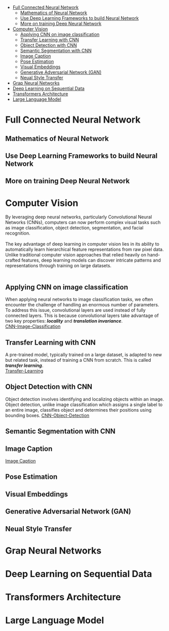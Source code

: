 - [Full Connected Neural Network](#full-connected-neural-network)
  - [Mathematics of Neural Network](#mathematics-of-neural-network)
  - [Use Deep Learning Frameworks to build Neural Network](#use-deep-learning-frameworks-to-build-neural-network)
  - [More on training Deep Neural Network](#more-on-training-deep-neural-network)
- [Computer Vision](#computer-vision)
  - [Applying CNN on image classification](#applying-cnn-on-image-classification)
  - [Transfer Learning with CNN](#transfer-learning-with-cnn)
  - [Object Detection with CNN](#object-detection-with-cnn)
  - [Semantic Segmentation with CNN](#semantic-segmentation-with-cnn)
  - [Image Caption](#image-caption)
  - [Pose Estimation](#pose-estimation)
  - [Visual Embeddings](#visual-embeddings)
  - [Generative Adversarial Network (GAN)](#generative-adversarial-network-gan)
  - [Neual Style Transfer](#neual-style-transfer)
- [Grap Neural Networks](#grap-neural-networks)
- [Deep Learning on Sequential Data](#deep-learning-on-sequential-data)
- [Transformers Architecture](#transformers-architecture)
- [Large Language Model](#large-language-model)

# Full Connected Neural Network

## Mathematics of Neural Network

## Use Deep Learning Frameworks to build Neural Network

## More on training Deep Neural Network

# Computer Vision
By leveraging deep neural networks, particularly Convolutional Neural Networks (CNNs), computers can now perform complex visual tasks such as image classification, object detection, segmentation, and facial recognition. <br>
<br>
The key advantage of deep learning in computer vision lies in its ability to automatically learn hierarchical feature representations from raw pixel data. Unlike traditional computer vision approaches that relied heavily on hand-crafted features, deep learning models can discover intricate patterns and representations through training on large datasets.<br>
<br>

## Applying CNN on image classification
When applying neural networks to image classification tasks, we often encounter the challenge of handling an enormous number of parameters. To address this issue, convolutional layers are used instead of fully connected layers. This is because convolutional layers take advantage of two key properties: <b><i>locality</i></b> and <b><i>translation invariance</i></b>. <br>
[CNN-Image-Classification](Computer-Vision/CNN-Image-Classification/README.md)

## Transfer Learning with CNN
A pre-trained model, typically trained on a large dataset, is adapted to new but related task, instead of training a CNN from scratch. This is called <b><i>transfer learning</i></b>. <br>
[Transfer-Learning](Computer-Vision/Transfer-Learning/README.md)

## Object Detection with CNN
Object detection involves identifying and localizing objects within an image. Object detection, unlike image classification which assigns a single label to an entire image, classifies object and determines their positions using bounding boxes.
[CNN-Object-Detection](Computer-Vision/CNN-Object-Detection/README.md)

## Semantic Segmentation with CNN

## Image Caption
[Image Caption](Computer-Vision/Image-Caption/README.md)

## Pose Estimation

## Visual Embeddings

## Generative Adversarial Network (GAN)

## Neual Style Transfer

# Grap Neural Networks

# Deep Learning on Sequential Data

# Transformers Architecture

# Large Language Model
